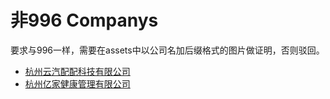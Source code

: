 # 非996 Companys

要求与996一样，需要在assets中以公司名加后缀格式的图片做证明，否则驳回。

* [杭州云汽配配科技有限公司](./assets/杭州云汽配配科技有限公司.jpg)
* [杭州亿家健康管理有限公司](./assets/杭州亿家健康管理有限公司.jpg)
